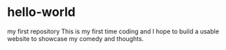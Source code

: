 # hello-world
my first repository
This is my first time coding and I hope to build a usable website to showcase my comedy and thoughts.
